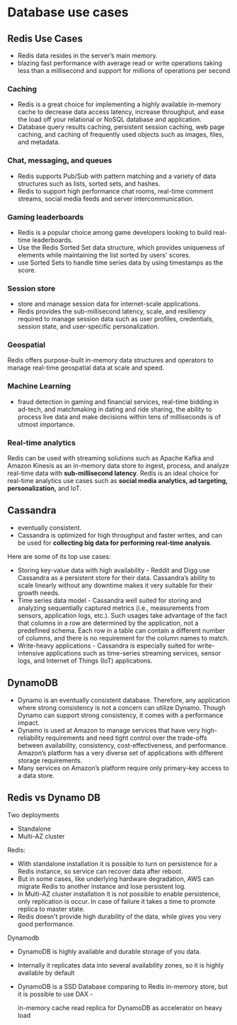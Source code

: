 # Database use cases

## Redis Use Cases

* Redis data resides in the server’s main memory. 
* blazing fast performance with average read or write operations taking less than a millisecond and support for millions of operations per second

### Caching

* Redis is a great choice for implementing a highly available in-memory cache to decrease data access latency, increase throughput, and ease the load off your relational or NoSQL database and application. 
* Database query results caching, persistent session caching, web page caching, and caching of frequently used objects such as images, files, and metadata.

### Chat, messaging, and queues

* Redis supports Pub/Sub with pattern matching and a variety of data structures such as lists, sorted sets, and hashes. 
* Redis to support high performance chat rooms, real-time comment streams, social media feeds and server intercommunication. 

### Gaming leaderboards

* Redis is a popular choice among game developers looking to build real-time leaderboards. 
* Use the Redis Sorted Set data structure, which provides uniqueness of elements while maintaining the list sorted by users' scores. 
* use Sorted Sets to handle time series data by using timestamps as the score.

### Session store

* store and manage session data for internet-scale applications. 
* Redis provides the sub-millisecond latency, scale, and resiliency required to manage session data such as user profiles, credentials, session state, and user-specific personalization.

### Geospatial

Redis offers purpose-built in-memory data structures and operators to manage real-time geospatial data at scale and speed.

### Machine Learning

* fraud detection in gaming and financial services, real-time bidding in ad-tech, and matchmaking in dating and ride sharing, the ability to process live data and make decisions within tens of milliseconds is of utmost importance. 

### Real-time analytics

Redis can be used with streaming solutions such as Apache Kafka and Amazon Kinesis as an in-memory data store to ingest, process, and analyze real-time data with **sub-millisecond latency**. Redis is an ideal choice for real-time analytics use cases such as **social media analytics, ad targeting, personalization,** and IoT.

## Cassandra

* eventually consistent. 
* Cassandra is optimized for high throughput and faster writes, and can be used for **collecting big data for performing real-time analysis**.

Here are some of its top use cases:

* Storing key-value data with high availability - Reddit and Digg use Cassandra as a persistent store for their data. Cassandra’s ability to scale linearly without any downtime makes it very suitable for their growth needs.
* Time series data model - Cassandra well suited for storing and analyzing sequentially captured metrics \(i.e., measurements from sensors, application logs, etc.\). Such usages take advantage of the fact that columns in a row are determined by the application, not a predefined schema. Each row in a table can contain a different number of columns, and there is no requirement for the column names to match.
* Write-heavy applications - Cassandra is especially suited for write-intensive applications such as time-series streaming services, sensor logs, and Internet of Things \(IoT\) applications.

## DynamoDB

* Dynamo is an eventually consistent database. Therefore, any application where strong consistency is not a concern can utilize Dynamo. Though Dynamo can support strong consistency, it comes with a performance impact.
* Dynamo is used at Amazon to manage services that have very high-reliability requirements and need tight control over the trade-offs between availability, consistency, cost-effectiveness, and performance. Amazon’s platform has a very diverse set of applications with different storage requirements.
* Many services on Amazon’s platform require only primary-key access to a data store.

## Redis vs Dynamo DB

Two deployments

* Standalone
* Multi-AZ cluster

Redis:

* With standalone installation it is possible to turn on persistence for a Redis instance, so service can recover data after reboot. 
* But in some cases, like underlying hardware degradation, AWS can migrate Redis to another instance and lose persistent log.
* In Multi-AZ cluster installation it is not possible to enable persistence, only replication is occur. In case of failure it takes a time to promote replica to master state. 
* Redis doesn't provide high durability of the data, while gives you very good performance.

Dynamodb

* DynamoDB is highly available and durable storage of you data. 
* Internally it replicates data into several availability zones, so it is highly available by default
* DynamoDB is a SSD Database comparing to Redis in-memory store, but it is possible to use DAX - 

  in-memory cache read replica for DynamoDB as accelerator on heavy load

